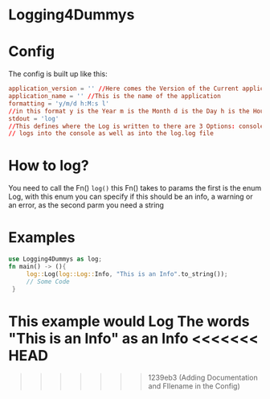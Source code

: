 # Logging4Dummys

# Config
The config is built up like this:
```toml
application_version = '' //Here comes the Version of the Current application in
application_name = '' //This is the name of the application
formatting = 'y/m/d h:M:s l'
//in this format y is the Year m is the Month d is the Day h is the Hour M is the Minute s is the Second and l is the logging Message
stdout = 'log'
//This defines where the Log is written to there are 3 Options: console, this logs the to the console, log, this logs into an log.log file, and both this
// logs into the console as well as into the log.log file
```

# How to log?
You need to call the Fn() `log()` this Fn() takes to params
the first is the enum Log, with this enum you can specify if this should be an info,
a warning or an error, as the second parm you need a string
# Examples
```rust
use Logging4Dummys as log;
fn main() -> (){
     log::Log(log::Log::Info, "This is an Info".to_string());
     // Some Code
 }
 ```
This example would Log The words "This is an Info" as an Info
<<<<<<< HEAD
=======


>>>>>>> 1239eb3 (Adding Documentation and FIlename in the Config)
